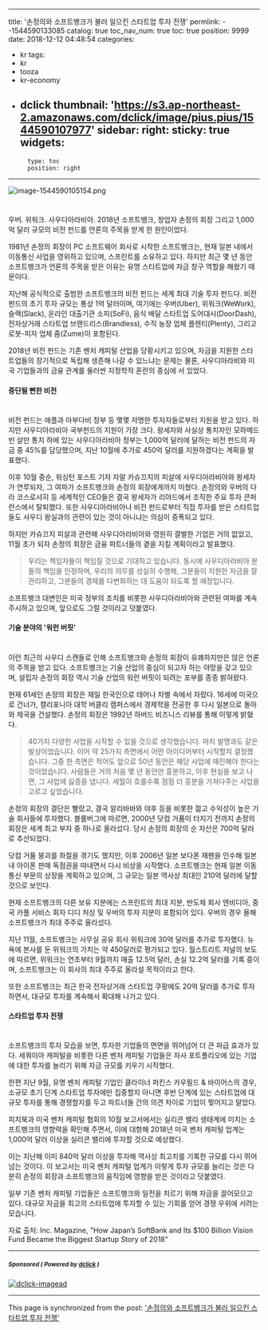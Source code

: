 
---
title: '손정의와 소프트뱅크가 불러 일으킨 스타트업 투자 전쟁'
permlink: --1544590133085
catalog: true
toc_nav_num: true
toc: true
position: 9999
date: 2018-12-12 04:48:54
categories:
- kr
tags:
- kr
- tooza
- kr-economy
- dclick
thumbnail: 'https://s3.ap-northeast-2.amazonaws.com/dclick/image/pius.pius/1544590107977'
sidebar:
    right:
        sticky: true
widgets:
    -
        type: toc
        position: right
---


![image-1544590105154.png](https://s3.ap-northeast-2.amazonaws.com/dclick/image/pius.pius/1544590107977)
#
우버. 위워크. 사우디아라비아. 2018년 소프트뱅크, 창업자 손정의 회장 그리고 1,000억 달러 규모의 비전 펀드를 언론의 주목을 받게 한 원인이었다.  

1981년 손정의 회장이 PC 소프트웨어 회사로 시작한 소프트뱅크는, 현재 일본 내에서 이동통신 사업을 영위하고 있으며, 스프린트를 소유하고 있다. 하지만 최근 몇 년 동안 소프트뱅크가 언론의 주목을 받은 이유는 유명 스타트업에 자금 창구 역할을 해왔기 때문이다. 

지난해 공식적으로 출범한 소프트뱅크의 비전 펀드는 세계 최대 기술 투자 펀드다. 비전 펀드의 초기 투자 규모는 통상 1억 달러이며, 여기에는 우버(Uber), 위워크(WeWork), 슬랙(Slack), 온라인 대출기관 소피(SoFi), 음식 배달 스타트업 도어대시(DoorDash), 전자상거래 스타트업 브랜드리스(Brandless), 수직 농장 업체 플렌티(Plenty), 그리고 로봇-피자 업체 줌(Zume)이 포함된다. 

2018년 비전 펀드는 기존 벤처 캐피털 산업을 당황시키고 있으며, 자금을 지원한 스타트업들의 장기적으로 독립해 생존해 나갈 수 있느냐는 문제는 물론, 사우디아라비와 미국 기업들과의 금융 관계를 둘러싼 지정학적 혼란의 중심에 서 있었다.  

#### 중단될 뻔한 비전 
#
비전 펀드는 애플과 아부다비 정부 등 몇몇 저명한 투자자들로부터 지원을 받고 있다. 하지만 사우디아라비아 국부펀드의 지원이 가장 크다. 왕세자와 사실상 통치자인 모하메드 빈 살만 통치 하에 있는 사우디아라비아 정부는 1,000억 달러에 달하는 비전 펀드의 자금 중 45%를 담당했으며,  지난 10월에 추가로 450억 달러를 지원하겠다는 계획을 발표했다. 

이후 10월 중순, 워싱턴 포스트 기자 자말 카슈끄지의 피살에 사우디아라비아와 왕세자가 연루되자, 그 여파가 소프트뱅크와 손정의 회장에게까지 미쳤다. 손정의와 우버의 다라 코스로샤히 등 세계적인 CEO들은 결국 왕세자가 리야드에서 조직한 주요 투자 콘퍼런스에서 탈퇴했다. 또한 사우디아라비아나 비전 펀드로부터 직접 투자를 받은 스타트업들도 사우디 왕실과의 관련이 있는 것이 아니냐는 의심이 증폭되고 있다.  

하지만 카슈끄지 피살과 관련해 사우디아라비아와 영원히 결별한 기업은 거의 없었고, 11월 초가 되자 손정의 회장은 금융 파트너들의 곁을 지킬 계획이라고 발표했다. 

>우리는 책임자들이 책임질 것으로 기대하고 있습니다. 동시에 사우디아라비아 분들의 책임을 인정하며, 우리의 의무를 성실히 수행해, 그분들이 지원한 자금을 잘 관리하고, 그분들의 경제를 다변화하는 데 도움이 되도록 할 예정입니다.  

소프트뱅크 대변인은 미국 정부의 조치를 비롯한 사우디아라비아와 관련된 여파를  계속 주시하고 있으며, 앞으로도 그럴 것이라고 덧붙였다. 

#### 기술 분야의 '워런 버핏' 
#
이런 최근의 사우디 스캔들로 인해 소프트뱅크와 손정의 회장이 유쾌하지만은 않은 언론의 주목을 받고 있다. 소프트뱅크는 기술 산업의 중심이 되고자 하는 야망을 갖고 있으며, 설립자 손정의 회장 역시 기술 산업의 워런 버핏이 되려는 포부를 종종 밝혀왔다.  

현재 61세인 손정의 회장은 재일 한국인으로 태어나 차별 속에서 자랐다. 16세에 미국으로 건너가, 캘리포니아 대학 버클리 캠퍼스에서 경제학을 전공한 후 다시 일본으로 돌아와 제국을 건설했다. 손정의 회장은 1992년 하버드 비즈니스 리뷰를 통해 이렇게 밝혔다. 

>40가지 다양한 사업을 시작할 수 있을 것으로 생각했습니다. 마치 발명과도 같은 발상이었습니다. 이어 약 25가지 측면에서 어떤 아이디어부터 시작할지 결정했습니다. 그중 한 측면은 적어도 앞으로 50년 동안은 해당 사업에 매진해야 한다는 것이었습니다. 사람들은 거의 처음 몇 년 동안만 흥분하고, 이후 현실을 보고 나면, 그 사업에 싫증을 냅니다. 세월이 흐를수록 점점 더 흥분을 가져다주는 사업을 고르고 싶었습니다. 

손정의 회장의 결단은 빨랐고, 결국 알리바바와 야후 등을 비롯한 젊고 수익성이 높은 기술 회사들에 투자했다. 블룸버그에 따르면, 2000년 닷컴 거품이 터지기 전까지 손정의 회장은 세계 최고 부자 중 하나로 올라섰다. 당시 손정의 회장의 순 자산은 700억 달러로 추산되었다. 

닷컴 거품 붕괴를 좌절을 겪기도 했지만, 이후 2006년 일본 보다폰 재팬을 인수해 일본 내 아이폰 판매 독점권을 따내면서 다시 비상을 시작했다. 소프트뱅크는 현재 일본 이동통신 부문의 상장을 계획하고 있으며, 그 규모는 일본 역사상 최대인 210억 달러에 달할 것으로 보인다.

현재 소프트뱅크의 다른 보유 지분에는 스프린트의 최대 지분, 반도체 회사 엔비디아, 중국 카풀 서비스 회자 디디 처싱 및 우버의 투자 지분이 포함되어 있다. 우버의 경우 올해 소프트뱅크가 최대 주주로 올라섰다.   

지난 11월, 소프트뱅크는 사무실 공유 회사 위워크에 30억 달러를 추가로 투자했다. 뉴욕에 본사를 둔 위워크의 가치는 약 450달러로 평가되고 있다. 월스트리트 저널의 보도에 따르면, 위워크는 연초부터 9월까지 매출 12.5억 달러, 손실 12.2억 달러를 기록 중이며, 소프트뱅크는  이 회사의 최대 주주로 올라설 목적이라고 한다. 

또한 소프트뱅크는 최근 한국 전자상거래 스타트업 쿠팡에도 20억 달러를 추가로 투자하면서, 대규모 투자를 계속해서 확대해 나가고 있다. 

#### 스타트업 투자 전쟁 
#
소프트뱅크의 투자 모습을 보면, 투자한 기업들의 면면을 뛰어넘어 더 큰 파급 효과가 있다. 세쿼이아 캐피털을 비롯한 다른 벤처 캐피털 기업들은 자사 포트폴리오에 있는 기업에 대한 투자를 늘리기 위해 자금 규모를 키우기 시작했다. 

한편 지난 9월, 유명 벤처 캐피털 기업인 클라이너 퍼킨스 카우필드 & 바이어스의 경우, 소규모 초기 단계 스타트업 투자에만 집중할지 아니면 후반 단계에 있는 스타트업에 대규모 투자를 통해 경쟁할지를 두고 파트너들 간의 의견 차이로 기업이 찢어지고 말았다.  

피치북과 미국 벤처 캐피털 협회의 10월 보고서에서는 실리콘 밸리 생태계에 미치는 소프트뱅크의 영향력을 확인해 주면서, 이에 대항해 2018년 미국 벤처 캐피털 업계는 1,000억 달러 이상을 실리콘 밸리에 투자할 것으로 예상했다.  

이는 지난해 이미 840억 달러 이상을 투자해 역사상 최고치를 기록한 규모를 다시 뛰어넘는 것이다. 이 보고서는 미국 벤처 캐피털 업계가 이렇게 투자 규모를 늘리는 것은 다분히 손정의 회장과 소프트뱅크의 움직임에 영향을 받은 것이라고 덧붙였다. 

일부 기존 벤처 캐피털 기업들은 소프트뱅크와 일전을 치르기 위해 자금을 끌어모으고 있다. 대규모 자금을 최고의 스타트업에 투자할 수 있는 기회를 얻어 경쟁 우위에 서려는 모습니다.  

자료 출처: Inc. Magazine, "How Japan’s SoftBank and Its $100 Billion Vision Fund Became the Biggest Startup Story of 2018"

---

#####  <sub> **Sponsored ( Powered by [dclick](https://www.dclick.io) )** </sub>
[![dclick-imagead](https://s3.ap-northeast-2.amazonaws.com/dclick/image/glory7/1544187953824.png)](https://api.dclick.io/v1/c?x=eyJhbGciOiJIUzI1NiIsInR5cCI6IkpXVCJ9.eyJjIjoicGl1cy5waXVzIiwicyI6Ii0tMTU0NDU5MDEzMzA4NSIsImEiOlsiaS01OSJdLCJ1cmwiOiJodHRwOi8vd3d3Lmdvb2RzcGluZS5vcmcvIiwiaWF0IjoxNTQ0NTkwMTMzLCJleHAiOjE4NTk5NTAxMzN9.g5C5yaKKuVeZZKrpt4-UTJvQNSmTECnwND6v8asVC4s)

- - -

This page is synchronized from the post: ['손정의와 소프트뱅크가 불러 일으킨 스타트업 투자 전쟁'](https://steemit.com/@pius.pius/--1544590133085)
